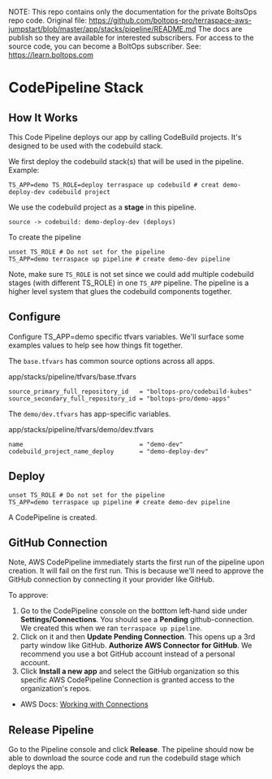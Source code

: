 <!-- note marker start -->
NOTE: This repo contains only the documentation for the private BoltsOps repo code.
Original file: https://github.com/boltops-pro/terraspace-aws-jumpstart/blob/master/app/stacks/pipeline/README.md
The docs are publish so they are available for interested subscribers.
For access to the source code, you can become a BoltOps subscriber.
See: https://learn.boltops.com

<!-- note marker end -->

# CodePipeline Stack

## How It Works

This Code Pipeline deploys our app by calling CodeBuild projects. It's designed to be used with the codebuild stack.

We first deploy the codebuild stack(s) that will be used in the pipeline. Example:

    TS_APP=demo TS_ROLE=deploy terraspace up codebuild # creat demo-deploy-dev codebuild project

We use the codebuild project as a **stage** in this pipeline.

    source -> codebuild: demo-deploy-dev (deploys)

To create the pipeline

    unset TS_ROLE # Do not set for the pipeline
    TS_APP=demo terraspace up pipeline # create demo-dev pipeline

Note, make sure `TS_ROLE` is not set since we could add multiple codebuild stages (with different TS_ROLE) in one `TS_APP` pipeline. The pipeline is a higher level system that glues the codebuild components together.

## Configure

Configure TS_APP=demo specific tfvars variables. We'll surface some examples values to help see how things fit together.

The `base.tfvars` has common source options across all apps.

app/stacks/pipeline/tfvars/base.tfvars

    source_primary_full_repository_id   = "boltops-pro/codebuild-kubes"
    source_secondary_full_repository_id = "boltops-pro/demo-apps"

The `demo/dev.tfvars` has app-specific variables.

app/stacks/pipeline/tfvars/demo/dev.tfvars

    name                                = "demo-dev"
    codebuild_project_name_deploy       = "demo-deploy-dev"

## Deploy

    unset TS_ROLE # Do not set for the pipeline
    TS_APP=demo terraspace up pipeline # create demo-dev pipeline

A CodePipeline is created.

## GitHub Connection

Note, AWS CodePipeline immediately starts the first run of the pipeline upon creation. It will fail on the first run. This is because we'll need to approve the GitHub connection by connecting it your provider like GitHub.

To approve:

1. Go to the CodePipeline console on the botttom left-hand side under **Settings/Connections**. You should see a **Pending** github-connection. We created this when we ran `terraspace up pipeline`.
2. Click on it and then **Update Pending Connection**. This opens up a 3rd party window like GitHub. **Authorize AWS Connector for GitHub**. We recommend you use a bot GitHub account instead of a personal account.
3. Click **Install a new app** and select the GitHub organization so this specific AWS CodePipeline Connection is granted access to the organization's repos.

* AWS Docs: [Working with Connections](https://docs.aws.amazon.com/dtconsole/latest/userguide/connections.html)

## Release Pipeline

Go to the Pipeline console and click **Release**. The pipeline should now be able to download the source code and run the codebuild stage which deploys the app.
